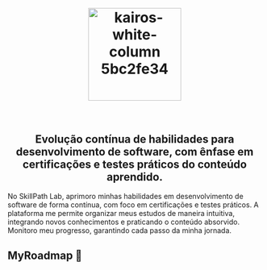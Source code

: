 <h1 align="center">
  <br>
     <img width="184" alt="kairos-white-column 5bc2fe34" src="https://github.com/SkillPathLab/.github/blob/main/profile/logo/SkillPath.png?raw=true">
    <br>
<br>

</h1>
<h2 align="center"><center>Evolução contínua de habilidades para desenvolvimento de software, com ênfase em certificações e testes práticos do conteúdo aprendido.</center></h2>

No SkillPath Lab, aprimoro minhas habilidades em desenvolvimento de software de forma contínua, com foco em certificações e testes práticos. A plataforma me permite organizar meus estudos de maneira intuitiva, integrando novos conhecimentos e praticando o conteúdo absorvido. Monitoro meu progresso, garantindo cada passo da minha jornada.

## MyRoadmap 🎯
